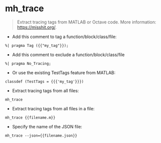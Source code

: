 # mh_trace

> Extract tracing tags from MATLAB or Octave code.
> More information: <https://misshit.org/>.

- Add this comment to tag a function/block/class/file:

`%| pragma Tag ({{"my_tag"}});`

- Add this comment to exclude a function/block/class/file

`%| pragma No_Tracing;`

- Or use the existing TestTags feature from MATLAB:

`classdef (TestTags = {{{'my_tag'}}})`

- Extract tracing tags from all files:

`mh_trace`

- Extract tracing tags from all files in a file:

`mh_trace {{filename.m}}`

- Specify the name of the JSON file:

`mh_trace --json={{filename.json}}`
